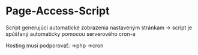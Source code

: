 # Page-Access-Script 
Script generujúci automatické zobrazenia nastaveným stránkam -> script je spúšťaný automaticky pomocou serverového cron-a

Hosting musí podporovať: ->php   ->cron
                         
